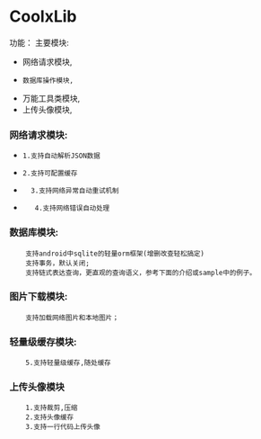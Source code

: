 # CoolxLib
功能：
    主要模块:
*    网络请求模块,
*     数据库操作模块,
*    万能工具类模块,
*    上传头像模块,
      
    
### 网络请求模块:
*     1.支持自动解析JSON数据
*     2.支持可配置缓存
 *       3.支持网络异常自动重试机制
*        4.支持网络错误自动处理
       
        
### 数据库模块:
        支持android中sqlite的轻量orm框架(增删改查轻松搞定) 
        支持事务，默认关闭;
        支持链式表达查询，更直观的查询语义，参考下面的介绍或sample中的例子。
     
### 图片下载模块:   
        支持加载网络图片和本地图片；
        
### 轻量级缓存模块:
        5.支持轻量级缓存,随处缓存
        
### 上传头像模块
        1.支持裁剪,压缩
        2.支持头像缓存
        3.支持一行代码上传头像
        
    

    
    
    
    
